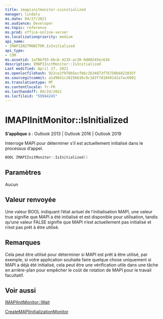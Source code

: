 ```yaml
---
title: imapiinitmonitor-isinitialized
manager: lindalu
ms.date: 04/27/2021
ms.audience: Developer
ms.topic: reference
ms.prod: office-online-server
ms.localizationpriority: medium
api_name:
- IMAPIINITMONITOR.IsInitialized
api_type:
- COM
ms.assetid: 1af0bf93-6bcb-4235-ac30-0d00245ec636
description: IMAPIInitMonitor::IsInitialized
Last modified: April 27, 2021
ms.openlocfilehash: 922ce2f978b5ecfb6c2b34873f7b750b6022035f
ms.sourcegitcommit: a1d9041c20256616c9c183f7d1049142a7ac6991
ms.translationtype: MT
ms.contentlocale: fr-FR
ms.lasthandoff: 09/24/2021
ms.locfileid: "59564245"
---
```

# <a name="imapiinitmonitorisinitialized"></a>IMAPIInitMonitor::IsInitialized
  
**S’applique** à : Outlook 2013 | Outlook 2016 | Outlook 2019
  
Interroge MAPI pour déterminer s’il est actuellement initialisé dans le processus d’appel.

```cpp
BOOL IMAPIInitMonitor::IsInitialized()  
```

## <a name="parameters"></a>Paramètres
Aucun

## <a name="return-value"></a>Valeur renvoyée
Une valeur BOOL indiquant l’état actuel de l’initialisation MAPI, une valeur true signifie que MAPI a été initialisé et est disponible pour utilisation, tandis qu’une valeur FALSE signifie que MAPI n’est actuellement pas initialisé et n’est pas prêt à être utilisé.

## <a name="remarks"></a>Remarques
Cela peut être utilisé pour déterminer si MAPI est prêt à être utilisé, par exemple, si votre application souhaite faire quelque chose uniquement si MAPI a déjà été initialisé, cela peut être une vérification utile dans une tâche en arrière-plan pour empêcher le coût de rotation de MAPI pour le travail facultatif.

## <a name="see-also"></a>Voir aussi

[IMAPIInitMonitor::Wait](imapiinitmonitor-wait.md)

[CreateMAPIInitializationMonitor](createmapiinitializationmonitor.md)
